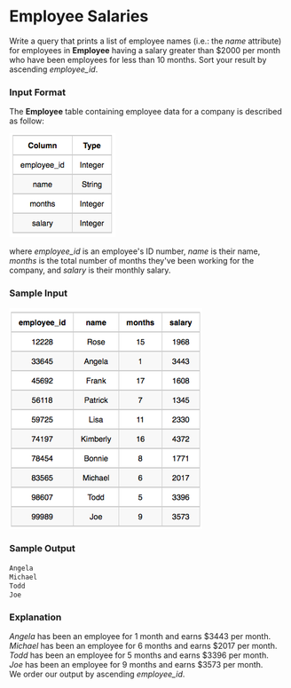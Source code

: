 # Employee Salaries
Write a query that prints a list of employee names (i.e.: the *name* attribute) for employees in **Employee** having a salary greater than $2000 per month who have been employees for less than 10 months. Sort your result by ascending *employee_id*.
### Input Format
The **Employee** table containing employee data for a company is described as follow:

![Employee Table](image1.png)

where *employee_id* is an employee's ID number, *name* is their name, *months* is the total number of months they've been working for the company, and *salary* is their monthly salary.
### Sample Input

![Employee Table](image2.png)
### Sample Output
```
Angela
Michael
Todd
Joe
```
### Explanation
*Angela* has been an employee for 1 month and earns $3443 per month.  
*Michael* has been an employee for 6 months and earns $2017 per month.  
*Todd* has been an employee for 5 months and earns $3396 per month.  
*Joe* has been an employee for 9 months and earns $3573 per month.  
We order our output by ascending *employee_id*.